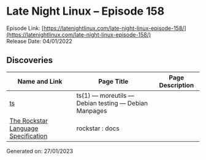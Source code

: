 # Late Night Linux – Episode 158
Episode Link: [https://latenightlinux.com/late-night-linux-episode-158/](https://latenightlinux.com/late-night-linux-episode-158/)  
Release Date: 04/01/2022
## Discoveries

| Name and Link | Page Title | Page Description |
| ----- | ----- | ----- |
| [ts](https://manpages.debian.org/testing/moreutils/ts.1.en.html) | ts(1) — moreutils — Debian testing — Debian Manpages |  |
| [The Rockstar Language Specification](https://codewithrockstar.com/docs) | rockstar : docs |  |

Generated on: 27/01/2023